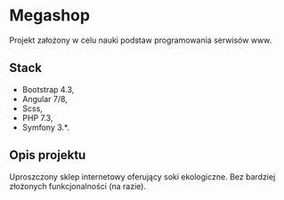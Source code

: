 # Megashop

Projekt założony w celu nauki podstaw programowania serwisów www.

## Stack

* Bootstrap 4.3,
* Angular 7/8,
* Scss,
* PHP 7.3,
* Symfony 3.*.

## Opis projektu

Uproszczony sklep internetowy oferujący soki ekologiczne. Bez bardziej złożonych funkcjonalności (na razie).
